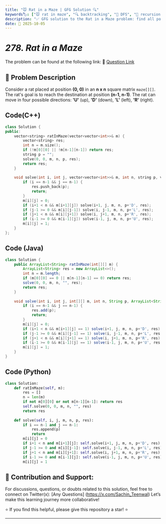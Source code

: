 ```yaml
---
title: "🐭 Rat in a Maze | GFG Solution 🔍"
keywords🏷️: ["🐭 rat in maze", "🔍 backtracking", "📍 DFS", "🔄 recursion", "📘 GFG", "🏁 competitive programming", "📚 DSA"]
description: "✅ GFG solution to the Rat in a Maze problem: find all possible paths from source to destination using backtracking and DFS technique. 🚀"
date: 📅 2025-10-05
---
```


# *278. Rat in a Maze*

The problem can be found at the following link: 🔗 [Question Link](https://www.geeksforgeeks.org/problems/rat-in-a-maze-problem/1)

## **🧩 Problem Description**

Consider a rat placed at position **(0, 0)** in an **n x n** square matrix `maze[][]`. The rat's goal is to reach the destination at position **(n-1, n-1)**. The rat can move in four possible directions: **'U'** (up), **'D'** (down), **'L'** (left), **'R'** (right).


## Code(C++)
```cpp
class Solution {
public:
    vector<string> ratInMaze(vector<vector<int>>& m) {
        vector<string> res;
        int n = m.size();
        if (!m[0][0] || !m[n-1][n-1]) return res;
        string p = "";
        solve(0, 0, m, n, p, res);
        return res;
    }
    
    void solve(int i, int j, vector<vector<int>>& m, int n, string p, vector<string>& res) {
        if (i == n-1 && j == n-1) {
            res.push_back(p);
            return;
        }
        m[i][j] = 0;
        if (i+1 < n && m[i+1][j]) solve(i+1, j, m, n, p+'D', res);
        if (j-1 >= 0 && m[i][j-1]) solve(i, j-1, m, n, p+'L', res);
        if (j+1 < n && m[i][j+1]) solve(i, j+1, m, n, p+'R', res);
        if (i-1 >= 0 && m[i-1][j]) solve(i-1, j, m, n, p+'U', res);
        m[i][j] = 1;
    }
};
```

## Code (Java)

```java
class Solution {
    public ArrayList<String> ratInMaze(int[][] m) {
        ArrayList<String> res = new ArrayList<>();
        int n = m.length;
        if (m[0][0] == 0 || m[n-1][n-1] == 0) return res;
        solve(0, 0, m, n, "", res);
        return res;
    }
    
    void solve(int i, int j, int[][] m, int n, String p, ArrayList<String> res) {
        if (i == n-1 && j == n-1) {
            res.add(p);
            return;
        }
        m[i][j] = 0;
        if (i+1 < n && m[i+1][j] == 1) solve(i+1, j, m, n, p+'D', res);
        if (j-1 >= 0 && m[i][j-1] == 1) solve(i, j-1, m, n, p+'L', res);
        if (j+1 < n && m[i][j+1] == 1) solve(i, j+1, m, n, p+'R', res);
        if (i-1 >= 0 && m[i-1][j] == 1) solve(i-1, j, m, n, p+'U', res);
        m[i][j] = 1;
    }
}
```

## Code (Python)

```python
class Solution:
    def ratInMaze(self, m):
        res = []
        n = len(m)
        if not m[0][0] or not m[n-1][n-1]: return res
        self.solve(0, 0, m, n, "", res)
        return res
    
    def solve(self, i, j, m, n, p, res):
        if i == n-1 and j == n-1:
            res.append(p)
            return
        m[i][j] = 0
        if i+1 < n and m[i+1][j]: self.solve(i+1, j, m, n, p+'D', res)
        if j-1 >= 0 and m[i][j-1]: self.solve(i, j-1, m, n, p+'L', res)
        if j+1 < n and m[i][j+1]: self.solve(i, j+1, m, n, p+'R', res)
        if i-1 >= 0 and m[i-1][j]: self.solve(i-1, j, m, n, p+'U', res)
        m[i][j] = 1
```



## 🎯 **Contribution and Support:**

For discussions, questions, or doubts related to this solution, feel free to connect on Twitter(x): [Any Questions] (https://x.com/Sachin_Teenwal) Let’s make this learning journey more collaborative!

⭐ If you find this helpful, please give this repository a star! ⭐

---
